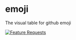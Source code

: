 # emoji
The visual table for github emoji

[![Feature Requests](http://feathub.com/vicancy/emoji?format=svg)](http://feathub.com/vicancy/emoji)

